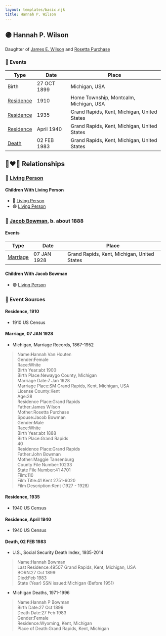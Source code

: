 ```yaml
---
layout: templates/basic.njk
title: Hannah P. Wilson
---
```

## 🟣 Hannah P. Wilson

Daughter of [James E. Wilson](/people/5/54950695) and [Rosetta Purchase](/people/2/27770192)

### 📆 Events

Type | Date | Place
------ | ------ | ------
Birth | 27 OCT 1899 | Michigan, USA
[Residence](#event-9c221576-eb0f-4f51-9eb5-591e606cad2c) | 1910 | Home Township, Montcalm, Michigan, USA
[Residence](#event-88107e2c-5f76-4508-a929-0407ecfd2090) | 1935 | Grand Rapids, Kent, Michigan, United States
[Residence](#event-0620084b-9ca8-4b73-a348-f25631d124ef) | April 1940 | Grand Rapids, Kent, Michigan, United States
[Death](#event-8987f6b0-4ba1-4ca0-8e34-2ef88175b59b) | 02 FEB 1983 | Grand Rapids, Kent, Michigan, United States

## 👩‍❤️‍👨 Relationships

### 🔵 [Living Person](/people/5/51690460)

#### Children With Living Person
* 🔵 [Living Person](/people/1/166256)
* 🟣 [Living Person](/people/7/71073164)
### 🔵 [Jacob Bowman](/people/6/67867260), b. about 1888

#### Events

Type | Date | Place
------ | ------ | ------
[Marriage](#event-394d7866-b5a3-4d80-b74c-c6f187d98fac) | 07 JAN 1928 | Grand Rapids, Kent, Michigan, United States
#### Children With Jacob Bowman
* 🟣 [Living Person](/people/3/33717196)
### 📰 Event Sources

#### <a id="event-9c221576-eb0f-4f51-9eb5-591e606cad2c"></a> Residence, 1910
* 1910 US Census

#### <a id="event-394d7866-b5a3-4d80-b74c-c6f187d98fac"></a> Marriage, 07 JAN 1928
* Michigan, Marriage Records, 1867-1952
>   
  > Name:Hannah Van Houten  
  > Gender:Female  
  > Race:White  
  > Birth Year:abt 1900  
  > Birth Place:Newaygo County, Michigan  
  > Marriage Date:7 Jan 1928  
  > Marriage Place:SM Grand Rapids, Kent, Michigan, USA  
  > License County:Kent  
  > Age:28  
  > Residence Place:Grand Rapids  
  > Father:James Wilson  
  > Mother:Rosetta Purchase  
  > Spouse:Jacob Bowman  
  > Gender:Male  
  > Race:White  
  > Birth Year:abt 1888  
  > Birth Place:Grand Rapids  
  > 40  
  > Residence Place:Grand Rapids  
  > Father:John Bowman  
  > Mother:Maggie Tansenburg  
  > County File Number:10233  
  > State File Number:41 4701  
  > Film:110  
  > Film Title:41 Kent 2751-6020  
  > Film Description:Kent (1927 - 1928)

#### <a id="event-88107e2c-5f76-4508-a929-0407ecfd2090"></a> Residence, 1935
* 1940 US Census

#### <a id="event-0620084b-9ca8-4b73-a348-f25631d124ef"></a> Residence, April 1940
* 1940 US Census

#### <a id="event-8987f6b0-4ba1-4ca0-8e34-2ef88175b59b"></a> Death, 02 FEB 1983
* U.S., Social Security Death Index, 1935-2014
>   
  > Name:Hannah Bowman  
  > Last Residence:49507 Grand Rapids, Kent, Michigan, USA  
  > BORN:27 Oct 1899  
  > Died:Feb 1983  
  > State (Year) SSN issued:Michigan (Before 1951)
* Michigan Deaths, 1971-1996
>   
  > Name:Hannah P Bowman  
  > Birth Date:27 Oct 1899  
  > Death Date:27 Feb 1983  
  > Gender:Female  
  > Residence:Wyoming, Kent, Michigan  
  > Place of Death:Grand Rapids, Kent, Michigan